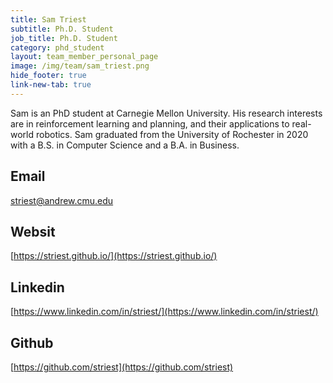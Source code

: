 ```yaml
---
title: Sam Triest
subtitle: Ph.D. Student
job_title: Ph.D. Student
category: phd_student
layout: team_member_personal_page
image: /img/team/sam_triest.png
hide_footer: true
link-new-tab: true
---
```


Sam is an PhD student at Carnegie Mellon University. His research interests are in reinforcement learning and planning, and their applications to real-world robotics. Sam graduated from the University of Rochester in 2020 with a B.S. in Computer Science and a B.A. in Business.

## Email ##
striest@andrew.cmu.edu

## Websit ##
[https://striest.github.io/](https://striest.github.io/)

## Linkedin ##
[https://www.linkedin.com/in/striest/](https://www.linkedin.com/in/striest/)

## Github ##
[https://github.com/striest](https://github.com/striest)